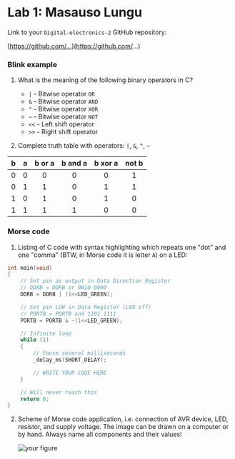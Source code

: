# Lab 1: Masauso Lungu

Link to your `Digital-electronics-2` GitHub repository:

   [https://github.com/...](https://github.com/...)


### Blink example

1. What is the meaning of the following binary operators in C?
   * `|` - Bitwise operator `OR`
   * `&` - Bitwise operator `AND`
   * `^` - Bitwise operator `XOR`
   * `~` - Bitwise operator `NOT`
   * `<<` - Left shift operator
   * `>>` - Right shift operator

2. Complete truth table with operators: `|`, `&`, `^`, `~`

| **b** | **a** |**b or a** | **b and a** | **b xor a** | **not b** |
| :-: | :-: | :-: | :-: | :-: | :-: |
| 0 | 0 | 0 | 0 | 0 | 1 |
| 0 | 1 | 1 | 0 | 1 | 1 |
| 1 | 0 | 1 | 0 | 1 | 0 |
| 1 | 1 | 1 | 1 | 0 | 0 |


### Morse code

1. Listing of C code with syntax highlighting which repeats one "dot" and one "comma" (BTW, in Morse code it is letter `A`) on a LED:

```c
int main(void)
{
    // Set pin as output in Data Direction Register
    // DDRB = DDRB or 0010 0000
    DDRB = DDRB | (1<<LED_GREEN);

    // Set pin LOW in Data Register (LED off)
    // PORTB = PORTB and 1101 1111
    PORTB = PORTB & ~(1<<LED_GREEN);

    // Infinite loop
    while (1)
    {
        // Pause several milliseconds
        _delay_ms(SHORT_DELAY);

        // WRITE YOUR CODE HERE
    }

    // Will never reach this
    return 0;
}
```


2. Scheme of Morse code application, i.e. connection of AVR device, LED, resistor, and supply voltage. The image can be drawn on a computer or by hand. Always name all components and their values!

   ![your figure]()